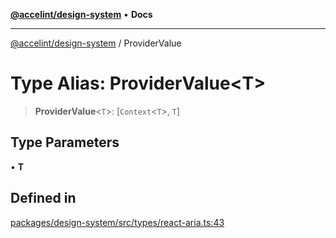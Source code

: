 [**@accelint/design-system**](../README.md) • **Docs**

***

[@accelint/design-system](../README.md) / ProviderValue

# Type Alias: ProviderValue\<T\>

> **ProviderValue**\<`T`\>: [`Context`\<`T`\>, `T`]

## Type Parameters

• **T**

## Defined in

[packages/design-system/src/types/react-aria.ts:43](https://github.com/gohypergiant/standard-toolkit/blob/258694cea8ed8bbd956b3cf5da47c2c9debcf127/packages/design-system/src/types/react-aria.ts#L43)
